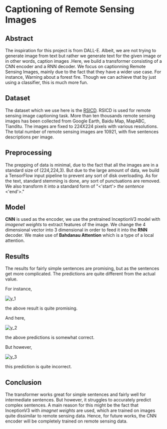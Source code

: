 # **Captioning of Remote Sensing Images**

## Abstract

The inspiration for this project is from DALL-E. Albeit, we are not trying to generate image from text but rather we generate text for the given image or in other words, caption images .Here, we build a transformer consisting of a CNN encoder and a RNN decoder. We focus on captionning Remote Sensing Images, mainly due to the fact that they have a wider use case. For instance, Warning about a forest fire. Though we can achieve that by just using a classifier, this is much more fun. 

## Dataset

The dataset which we use here is the [RSICD](https://github.com/201528014227051/RSICD_optimal). RSICD is used for remote sensing image captioning task. More than ten thousands remote sensing images has been collected from Google Earth, Baidu Map, MapABC, Tianditu. The images are fixed to 224X224 pixels with various resolutions. The total number of remote sensing images are 10921, with five sentences descriptions per image.

## Preprocessing

The prepping of data is minimal, due to the fact that all the images are in a standard size of (224,224,3). But due to the large amount of data, we build a TensorFlow input pipeline to prevent any sort of disk overloading. As for the text, standard stemming is done, any sort of punctuations are removed. We also transform it into a standard form of "<'start'> *the sentence* <'end'>." 

## Model

**CNN** is used as the encoder, we use the pretrained InceptionV3 model with *imagenet weights*  to extract features of the image. We change the 4 dimensional vector into 3 dimensional in order to feed it into the **RNN** decoder. We make use of **Bahdanau Attention** which is a type of a local attention.

## Results

The results for fairly simple sentences are promising, but as the sentences get more complicated. The predictions are quite different from the actual value.

For instance,

![y_1](https://user-images.githubusercontent.com/57098615/196037209-b9523ec4-22a3-40ed-8fb9-ad82f03161a6.png)

the above result is quite promising.

And here,

![y_2](https://user-images.githubusercontent.com/57098615/196037303-30bcd228-281b-4195-9894-2f637fdaa8a8.png)

the above predictions is somewhat correct.

But however,

![y_3](https://user-images.githubusercontent.com/57098615/196037362-d9c59805-21fd-43f2-b701-65f26026de9b.png)

this prediction is quite incorrect.

## Conclusion

The transformer works great for simple sentences and fairly well for intermediate sentences. But however, it struggles to accurately predict complex sentences. A main reason for this might be the fact that InceptionV3 with *imagnet weights* are used, which are trained on images quite dissimilar to remote sensing data. Hence, for future works, the CNN encoder will be completely trained on remote sensing data.
